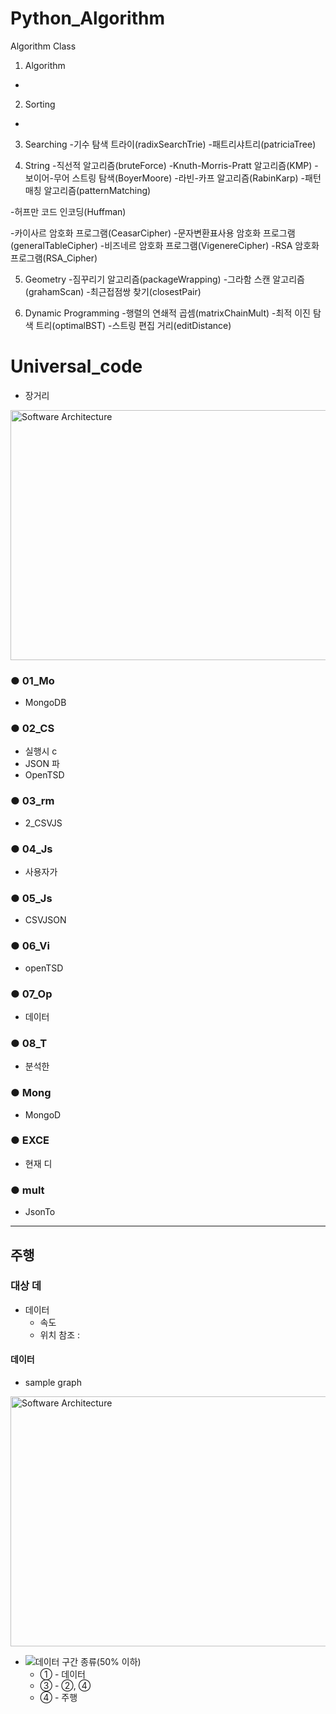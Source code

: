 # Python_Algorithm

Algorithm Class

1) Algorithm
-

2) Sorting
-

3) Searching
-기수 탐색 트라이(radixSearchTrie)
-패트리샤트리(patriciaTree)

4) String
-직선적 알고리즘(bruteForce)
-Knuth-Morris-Pratt 알고리즘(KMP)
-보이어-무어 스트링 탐색(BoyerMoore)
-라빈-카프 알고리즘(RabinKarp)
-패턴 매칭 알고리즘(patternMatching)

-허프만 코드 인코딩(Huffman)

-카이사르 암호화 프로그램(CeasarCipher)
-문자변환표사용 암호화 프로그램(generalTableCipher)
-비즈네르 암호화 프로그램(VigenereCipher)
-RSA 암호화 프로그램(RSA_Cipher)


5) Geometry
-짐꾸리기 알고리즘(packageWrapping)
-그라함 스캔 알고리즘(grahamScan)
-최근접점쌍 찾기(closestPair)

6) Dynamic Programming
-행렬의 연쇄적 곱셈(matrixChainMult)
-최적 이진 탐색 트리(optimalBST)
-스트링 편집 거리(editDistance)


# Universal_code

- 장거리

<img src="./img/1.png" width="600px" height="400px" title="소프트웨어 실행 구조" alt="Software Architecture"> </img> 
<!-- [Fig](./img/1.png) --> 


### ● 01_Mo
  - MongoDB
    
### ● 02_CS
  - 실행시 c
  - JSON 파
  - OpenTSD

### ● 03_rm
  - 2_CSVJS

### ● 04_Js
  - 사용자가
  
### ● 05_Js
  - CSVJSON

### ● 06_Vi
  - openTSD

### ● 07_Op
  - 데이터 

### ● 08_T
  - 분석한 
  
### ● Mong
  - MongoD

### ● EXCE
  - 현재 디

### ● mult
  - JsonTo
    
----


## 주행
### 대상 데
  - 데이터
    - 속도
    - 위치 참조 : 
  
#### 데이터
  - sample graph
    <!-- ![50이하인 차량 그래프](./img/under_50_graph.PNG) -->
<img src="./img/under_50_graph.PNG" width="600px" height="400px" title="50% 이하 차량 그래프" alt="Software Architecture"> </img>  

  - ![데이터 구간 종류(50% 이하)](./img/under50.png)
    - ① - 데이터
    - ③ - ②, ④
    - ④ - 주행
  
    
